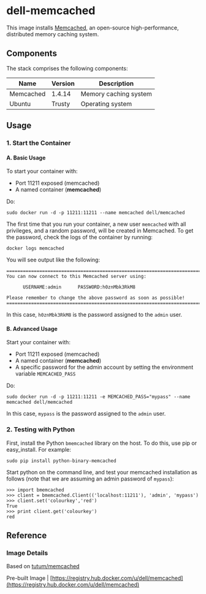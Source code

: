 # dell-memcached

This image installs [Memcached](http://memcached.org/), an open-source high-performance, distributed memory caching system.

## Components
The stack comprises the following components:

Name       | Version | Description
-----------|---------|------------------------------
Memcached  | 1.4.14  | Memory caching system
Ubuntu     | Trusty  | Operating system

## Usage

### 1. Start the Container

#### A. Basic Usage

To start your container with:

* Port 11211 exposed (memcached)
* A named container (**memcached**)

Do:

```no-highlight
sudo docker run -d -p 11211:11211 --name memcached dell/memcached
```

The first time that you run your container, a new user `memcached` with all privileges,
and a random password, will be created in Memcached. To get the password, check the logs
of the container by running:

```no-highlight
docker logs memcached
```

You will see output like the following:

```no-highlight
========================================================================
You can now connect to this Memcached server using:
	
      USERNAME:admin      PASSWORD:h0znMbk3RkM8
	    
Please remember to change the above password as soon as possible!
========================================================================
```

In this case, `h0znMbk3RkM8` is the password assigned to the `admin` user.

#### B. Advanced Usage

Start your container with:

* Port 11211 exposed (memcached)
* A named container (**memcached**)
* A specific password for the admin account by setting the environment variable `MEMCACHED_PASS`

Do:

```no-highlight
sudo docker run -d -p 11211:11211 -e MEMCACHED_PASS="mypass" --name memcached dell/memcached
```

In this case, `mypass` is the password assigned to the `admin` user.

### 2. Testing with Python
First, install the Python `bmemcached` library on the host. To do this, use pip or easy_install. For example:

```no-highlight
sudo pip install python-binary-memcached
```

Start python on the command line, and test your memcached installation as follows (note that we are assuming an
admin password of `mypass`):

```no-highlight
>>> import bmemcached
>>> client = bmemcached.Client(('localhost:11211'), 'admin', 'mypass')
>>> client.set('colourkey','red')
True
>>> print client.get('colourkey')
red
```

## Reference

### Image Details
Based on [tutum/memcached](https://github.com/tutumcloud/tutum-docker-memcached)

Pre-built Image | [https://registry.hub.docker.com/u/dell/memcached](https://registry.hub.docker.com/u/dell/memcached) 

